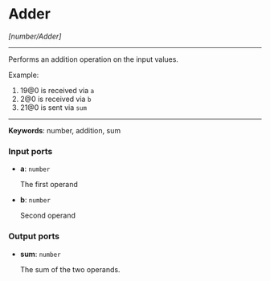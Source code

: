 # Adder

_[number/Adder]_

---

Performs an addition operation on the input values.  
  
Example:  
  
1. 19@0 is received via `a`  
2. 2@0 is received via `b`  
3. 21@0 is sent via `sum`  

---

__Keywords__: number, addition, sum

### Input ports

* __a__: ` number `

    The first operand  


* __b__: ` number `

    Second operand  

### Output ports

* __sum__: ` number `

    The sum of the two operands.  

